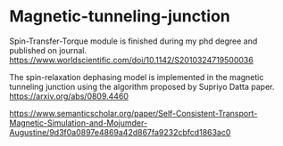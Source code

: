 # Magnetic-tunneling-junction


Spin-Transfer-Torque module is finished during my phd degree and published on journal.
https://www.worldscientific.com/doi/10.1142/S2010324719500036

The spin-relaxation dephasing model is implemented in the magnetic tunneling junction using the algorithm proposed by Supriyo Datta paper.
https://arxiv.org/abs/0809.4460



https://www.semanticscholar.org/paper/Self-Consistent-Transport-Magnetic-Simulation-and-Mojumder-Augustine/9d3f0a0897e4869a42d867fa9232cbfcd1863ac0
